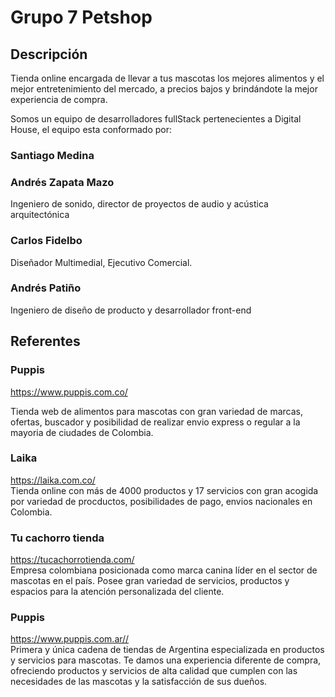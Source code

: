 # Grupo 7 Petshop

## Descripción

Tienda online encargada de llevar a tus mascotas los mejores alimentos y el mejor entretenimiento del mercado, a precios bajos y brindándote la mejor experiencia de compra.

Somos un equipo de desarrolladores fullStack pertenecientes a Digital House, el equipo esta conformado por:

### Santiago Medina

### Andrés Zapata Mazo <br />

Ingeniero de sonido, director de proyectos de audio y acústica arquitectónica

### Carlos Fidelbo
Diseñador Multimedial, Ejecutivo Comercial.

### Andrés Patiño <br />

Ingeniero de diseño de producto y desarrollador front-end

## Referentes

### Puppis<br />

https://www.puppis.com.co/ <br />

Tienda web de alimentos para mascotas con gran variedad de marcas, ofertas, buscador y posibilidad de realizar envio express o regular a la mayoria de ciudades de Colombia.

### Laika<br />

https://laika.com.co/ <br />
Tienda online con más de 4000 productos y 17 servicios con gran acogida por variedad de procductos, posibilidades de pago, envios nacionales en Colombia.

### Tu cachorro tienda<br />

https://tucachorrotienda.com/ <br />
Empresa colombiana posicionada como marca canina líder en el sector de mascotas en el país. Posee gran variedad de servicios, productos y espacios para la atención personalizada del cliente.

### Puppis <br />

https://www.puppis.com.ar// <br />
Primera y única cadena de tiendas de Argentina especializada en productos y servicios para mascotas. Te damos una experiencia diferente de compra, ofreciendo productos y servicios de alta calidad que cumplen con las necesidades de las mascotas y la satisfacción de sus dueños.
